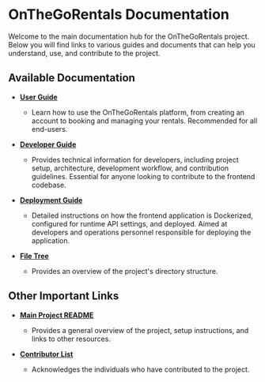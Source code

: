 # OnTheGoRentals Documentation

Welcome to the main documentation hub for the OnTheGoRentals project. Below you will find links to various guides and documents that can help you understand, use, and contribute to the project.

## Available Documentation

*   **[User Guide](USER_GUIDE.md)**
    *   Learn how to use the OnTheGoRentals platform, from creating an account to booking and managing your rentals. Recommended for all end-users.

*   **[Developer Guide](DEVELOPER_GUIDE.md)**
    *   Provides technical information for developers, including project setup, architecture, development workflow, and contribution guidelines. Essential for anyone looking to contribute to the frontend codebase.

*   **[Deployment Guide](DEPLOYMENT.md)**
    *   Detailed instructions on how the frontend application is Dockerized, configured for runtime API settings, and deployed. Aimed at developers and operations personnel responsible for deploying the application.

*   **[File Tree](FILE_TREE.md)**
    *   Provides an overview of the project's directory structure.

## Other Important Links

*   **[Main Project README](../README.md)**
    *   Provides a general overview of the project, setup instructions, and links to other resources.

*   **[Contributor List](../Contributions-README.md)**
    *   Acknowledges the individuals who have contributed to the project.
